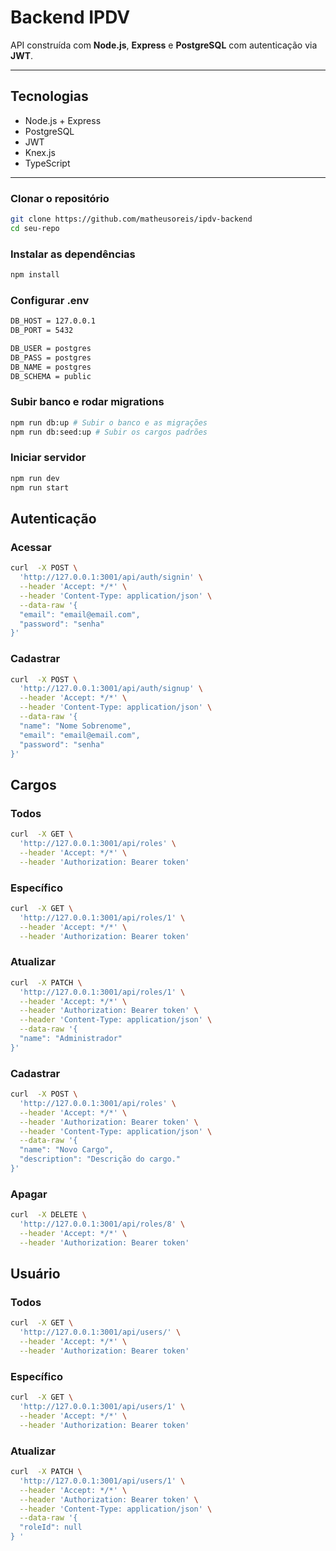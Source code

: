 # Backend IPDV

API construída com **Node.js**, **Express** e **PostgreSQL** com autenticação via **JWT**.

---

## Tecnologias

- Node.js + Express
- PostgreSQL
- JWT
- Knex.js
- TypeScript

---

### Clonar o repositório

```bash
git clone https://github.com/matheusoreis/ipdv-backend
cd seu-repo
```

### Instalar as dependências

```bash
npm install
```

### Configurar .env

```bash
DB_HOST = 127.0.0.1
DB_PORT = 5432

DB_USER = postgres
DB_PASS = postgres
DB_NAME = postgres
DB_SCHEMA = public
```

### Subir banco e rodar migrations

```bash
npm run db:up # Subir o banco e as migrações
npm run db:seed:up # Subir os cargos padrões
```

### Iniciar servidor

```bash
npm run dev
npm run start
```

## Autenticação

### Acessar

```bash
curl  -X POST \
  'http://127.0.0.1:3001/api/auth/signin' \
  --header 'Accept: */*' \
  --header 'Content-Type: application/json' \
  --data-raw '{
  "email": "email@email.com",
  "password": "senha"
}'
```

### Cadastrar

```bash
curl  -X POST \
  'http://127.0.0.1:3001/api/auth/signup' \
  --header 'Accept: */*' \
  --header 'Content-Type: application/json' \
  --data-raw '{
  "name": "Nome Sobrenome",
  "email": "email@email.com",
  "password": "senha"
}'
```

## Cargos

### Todos

```bash
curl  -X GET \
  'http://127.0.0.1:3001/api/roles' \
  --header 'Accept: */*' \
  --header 'Authorization: Bearer token'
```

### Específico

```bash
curl  -X GET \
  'http://127.0.0.1:3001/api/roles/1' \
  --header 'Accept: */*' \
  --header 'Authorization: Bearer token'
```

### Atualizar

```bash
curl  -X PATCH \
  'http://127.0.0.1:3001/api/roles/1' \
  --header 'Accept: */*' \
  --header 'Authorization: Bearer token' \
  --header 'Content-Type: application/json' \
  --data-raw '{
  "name": "Administrador"
}'
```

### Cadastrar

```bash
curl  -X POST \
  'http://127.0.0.1:3001/api/roles' \
  --header 'Accept: */*' \
  --header 'Authorization: Bearer token' \
  --header 'Content-Type: application/json' \
  --data-raw '{
  "name": "Novo Cargo",
  "description": "Descrição do cargo."
}'
```

### Apagar

```bash
curl  -X DELETE \
  'http://127.0.0.1:3001/api/roles/8' \
  --header 'Accept: */*' \
  --header 'Authorization: Bearer token'
```

## Usuário

### Todos

```bash
curl  -X GET \
  'http://127.0.0.1:3001/api/users/' \
  --header 'Accept: */*' \
  --header 'Authorization: Bearer token'
```

### Específico

```bash
curl  -X GET \
  'http://127.0.0.1:3001/api/users/1' \
  --header 'Accept: */*' \
  --header 'Authorization: Bearer token'
```

### Atualizar

```bash
curl  -X PATCH \
  'http://127.0.0.1:3001/api/users/1' \
  --header 'Accept: */*' \
  --header 'Authorization: Bearer token' \
  --header 'Content-Type: application/json' \
  --data-raw '{
  "roleId": null
} '
```
